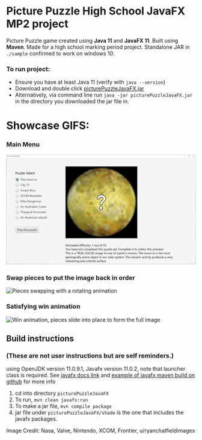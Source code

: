 # Picture Puzzle High School JavaFX MP2 project

Picture Puzzle game created using **Java 11** and **JavaFX 11**. Built using **Maven**. Made for a high school marking period project. Standalone JAR in `./sample` confirmed to work on windows 10.

### To run project:
- Ensure you have at least Java 11 (verify with `java --version`)
- Download and double click [picturePuzzleJavaFX.jar](https://github.com/JLenander/BTHS-Java-Projects/blob/main/sample/picturePuzzleJavaFX.jar)
- Alternatively, via command line run `java -jar picturePuzzleJavaFX.jar` in the directory you downloaded the jar file in.

# Showcase GIFS:

### Main Menu
![Main Menu, 8 puzzles to choose from](sample/README_imgs/picturePuzzleMainMenu.gif)

### Swap pieces to put the image back in order
![Pieces swapping with a rotating animation](sample/README_imgs/picturePuzzlePlayAnim.gif)

### Satisfying win animation
![Win animation, pieces slide into place to form the full image](sample/README_imgs/picturePuzzleWinAnim.gif)

## Build instructions
### (These are not user instructions but are self reminders.)

using OpenJDK version 11.0.9.1, Javafx version 11.0.2,
note that launcher class is required.
See [javafx docs link](https://openjfx.io/openjfx-docs/#modular) and [example of javafx maven build on github](https://github.com/openjfx/samples/tree/master/CommandLine/Non-modular/Maven) for more info

1. cd into directory `picturePuzzleJavaFX`
2. To run, `mvn clean javafx:run`
3. To make a jar file, `mvn compile package`
4. jar file under `picturePuzzleJavaFX/shade` is the one that includes the javafx packages.

Image Credit: Nasa, Valve, Nintendo, XCOM, Frontier, u/ryanchatfieldimages